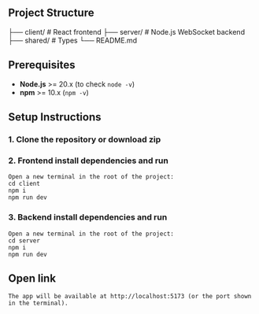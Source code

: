 
## Project Structure

├── client/ # React frontend
├── server/ # Node.js WebSocket backend
├── shared/ # Types
└── README.md


## Prerequisites

- **Node.js** >= 20.x (to check `node -v`)
- **npm** >= 10.x (`npm -v`)


## Setup Instructions

### 1. Clone the repository or download zip

### 2. Frontend install dependencies and run 
    Open a new terminal in the root of the project:
    cd client
    npm i
    npm run dev

### 3. Backend install dependencies and run 
    Open a new terminal in the root of the project:
    cd server
    npm i
    npm run dev

## Open link
    The app will be available at http://localhost:5173 (or the port shown in the terminal).


